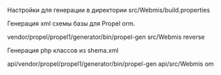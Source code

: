 Настройки для генерации в директории src/Webmis/build.properties

Генерация xml схемы базы для Propel orm.

vendor/propel/propel1/generator/bin/propel-gen src/Webmis reverse


Генерация php классов из shema.xml

api/vendor/propel/propel1/generator/bin/propel-gen api/src/Webmis om
